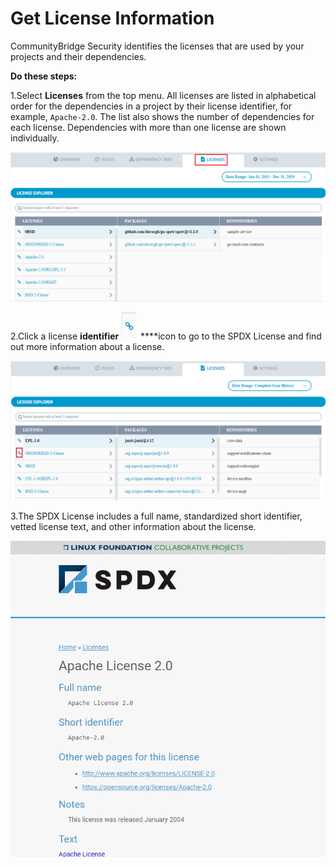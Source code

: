 # Get License Information

CommunityBridge Security identifies the licenses that are used by your projects and their dependencies.

**Do these steps:**

1.Select **Licenses** from the top menu. All licenses are listed in alphabetical order for the dependencies in a project by their license identifier, for example, `Apache-2.0`. The list also shows the number of dependencies for each license. Dependencies with more than one license are shown individually.  


![Licenses](../../.gitbook/assets/licenses.png)

2.Click a license **identifier** ![](../../.gitbook/assets/icon2.png)  ****icon  to go to the SPDX License and find out more information about a license. 

![License Identifier](../../.gitbook/assets/license_ico.png)

3.The SPDX License includes a full name, standardized short identifier, vetted license text, and other information about the license.

![License](../../.gitbook/assets/apache-license.png)



